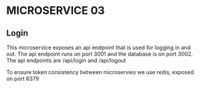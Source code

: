 # MICROSERVICE 03

## Login 

This microservice exposes an api endpoint that is used for logging in and out. The api endpoint runs on port 3001 and the database is on port 3002. The api endpoints are /api/login and /api/logout

To ensure token consistency between microservies we use redis, exposed on port 6379

